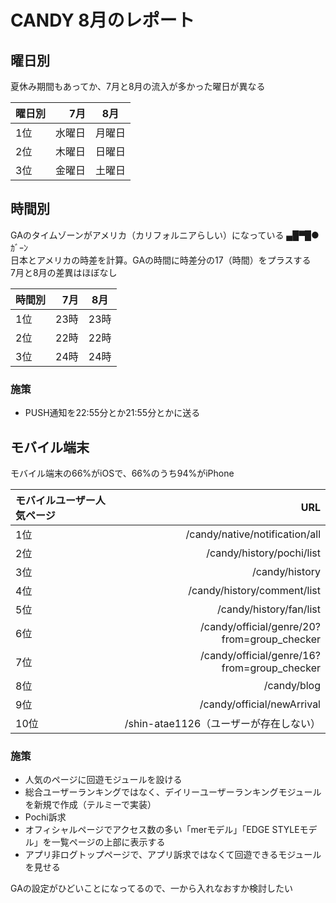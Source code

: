 # CANDY 8月のレポート

## 曜日別
夏休み期間もあってか、7月と8月の流入が多かった曜日が異なる  

| 曜日別 | 7月 | 8月 |
|:-----------|------------:|:------------:|
| 1位 | 水曜日 | 月曜日 |
| 2位 | 木曜日 | 日曜日 |
| 3位 | 金曜日 | 土曜日 |

## 時間別

GAのタイムゾーンがアメリカ（カリフォルニアらしい）になっている ▄█▀█●ｶﾞｰﾝ  
日本とアメリカの時差を計算。GAの時間に時差分の17（時間）をプラスする  
7月と8月の差異はほぼなし

| 時間別 | 7月 | 8月 |
|:-----------|------------:|:------------:|
| 1位 | 23時 | 23時 |
| 2位 | 22時 | 22時 |
| 3位 | 24時 | 24時 |

### 施策
* PUSH通知を22:55分とか21:55分とかに送る

## モバイル端末
モバイル端末の66%がiOSで、66%のうち94%がiPhone

| モバイルユーザー人気ページ | URL |
|:-----------|------------:|
| 1位 | /candy/native/notification/all |
| 2位 | /candy/history/pochi/list |
| 3位 | /candy/history |
| 4位 | /candy/history/comment/list |
| 5位 | /candy/history/fan/list |
| 6位 | /candy/official/genre/20?from=group_checker |
| 7位 | /candy/official/genre/16?from=group_checker |
| 8位 | /candy/blog |
| 9位 | /candy/official/newArrival |
| 10位 | /shin-atae1126（ユーザーが存在しない） |

### 施策
* 人気のページに回遊モジュールを設ける
* 総合ユーザーランキングではなく、デイリーユーザーランキングモジュールを新規で作成（テルミーで実装）  
* Pochi訴求
* オフィシャルページでアクセス数の多い「merモデル」「EDGE STYLEモデル」を一覧ページの上部に表示する
* アプリ非ログトップページで、アプリ訴求ではなくて回遊できるモジュールを見せる

GAの設定がひどいことになってるので、一から入れなおすか検討したい
